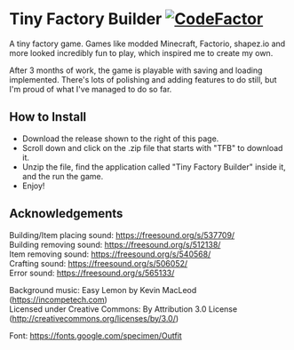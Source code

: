 # Tiny Factory Builder [![CodeFactor](https://www.codefactor.io/repository/github/minghinshi/tiny-factory-builder/badge)](https://www.codefactor.io/repository/github/minghinshi/tiny-factory-builder)  
A tiny factory game. Games like modded Minecraft, Factorio, shapez.io and more looked incredibly fun to play, which inspired me to create my own.  

After 3 months of work, the game is playable with saving and loading implemented. There's lots of polishing and adding features to do still, but I'm proud of what I've managed to do so far. 

## How to Install
- Download the release shown to the right of this page.
- Scroll down and click on the .zip file that starts with "TFB" to download it.
- Unzip the file, find the application called "Tiny Factory Builder" inside it, and the run the game.
- Enjoy!

## Acknowledgements  
Building/Item placing sound: https://freesound.org/s/537709/  
Building removing sound: https://freesound.org/s/512138/  
Item removing sound: https://freesound.org/s/540568/  
Crafting sound: https://freesound.org/s/506052/  
Error sound: https://freesound.org/s/565133/  

Background music: Easy Lemon by Kevin MacLeod (https://incompetech.com)  
Licensed under Creative Commons: By Attribution 3.0 License (http://creativecommons.org/licenses/by/3.0/)  

Font: https://fonts.google.com/specimen/Outfit  
